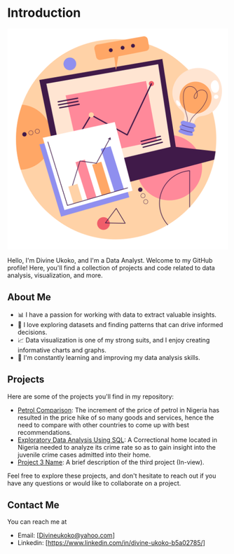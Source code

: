 # Introduction
![](data-analysis.png)

Hello, I'm Divine Ukoko, and I'm a Data Analyst. Welcome to my GitHub profile! Here, you'll find a collection of projects and code related to data analysis, visualization, and more.

## About Me

- 📊 I have a passion for working with data to extract valuable insights.
- 🧮 I love exploring datasets and finding patterns that can drive informed decisions.
- 📈 Data visualization is one of my strong suits, and I enjoy creating informative charts and graphs.
- 🧠 I'm constantly learning and improving my data analysis skills.

## Projects

Here are some of the projects you'll find in my repository:

- [Petrol Comparison](https://github.com/UkokoD/Petrol_Comparison/blob/main/README.md): The increment of the price of petrol in Nigeria has resulted in the price hike of so many goods and services, hence the need to compare with other countries to come up with best recommendations.
- [Exploratory Data Analysis Using SQL](https://github.com/UkokoD/Correctional-Home-Analysis): A Correctional home located in Nigeria needed to analyze its crime rate so as to gain insight into the juvenile crime cases admitted into their home.
- [Project 3 Name](link_to_project_3): A brief description of the third project (In-view).

Feel free to explore these projects, and don't hesitate to reach out if you have any questions or would like to collaborate on a project.

## Contact Me

You can reach me at
- Email: [Divineukoko@yahoo.com]
- Linkedin: [https://www.linkedin.com/in/divine-ukoko-b5a02785/]


